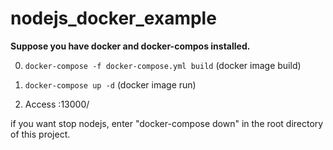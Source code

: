 # nodejs_docker_example  
  
**Suppose you have docker and docker-compos installed.**  
  
0. ```docker-compose -f docker-compose.yml build``` (docker image build)  
    
1. ```docker-compose up -d``` (docker image run)  
    
2. Access <yourIP>:13000/  
  
if you want stop nodejs, enter "docker-compose down" in the root directory of this project.  
